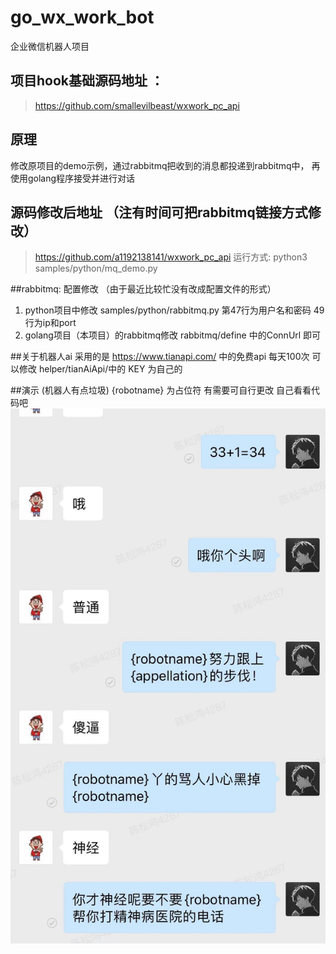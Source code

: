 # go_wx_work_bot
企业微信机器人项目

## 项目hook基础源码地址 ：
>https://github.com/smallevilbeast/wxwork_pc_api 

## 原理 
修改原项目的demo示例，通过rabbitmq把收到的消息都投递到rabbitmq中，
再使用golang程序接受并进行对话

## 源码修改后地址 （注有时间可把rabbitmq链接方式修改）
>https://github.com/a1192138141/wxwork_pc_api 
运行方式: python3 samples/python/mq_demo.py

##rabbitmq: 配置修改 （由于最近比较忙没有改成配置文件的形式）
1. python项目中修改 samples/python/rabbitmq.py 第47行为用户名和密码 49行为ip和port
2. golang项目（本项目）的rabbitmq修改 rabbitmq/define 中的ConnUrl 即可 

##关于机器人ai 
采用的是 https://www.tianapi.com/ 中的免费api 每天100次 
可以修改 helper/tianAiApi/中的 KEY 为自己的

##演示 (机器人有点垃圾)
{robotname} 为占位符 有需要可自行更改
自己看看代码吧
![avatar](img/tipc.jpg)